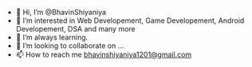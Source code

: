 - 👋 Hi, I’m @BhavinShiyaniya
- 👀 I’m interested in Web Developement, Game Developement, Android Developement, DSA and many more
- 🌱 I’m always learning.
- 💞️ I’m looking to collaborate on ...
- 📫 How to reach me bhavinshiyaniya1201@gmail.com

<!---
BhavinShiyaniya/BhavinShiyaniya is a ✨ special ✨ repository because its `README.md` (this file) appears on your GitHub profile.
You can click the Preview link to take a look at your changes.
--->
